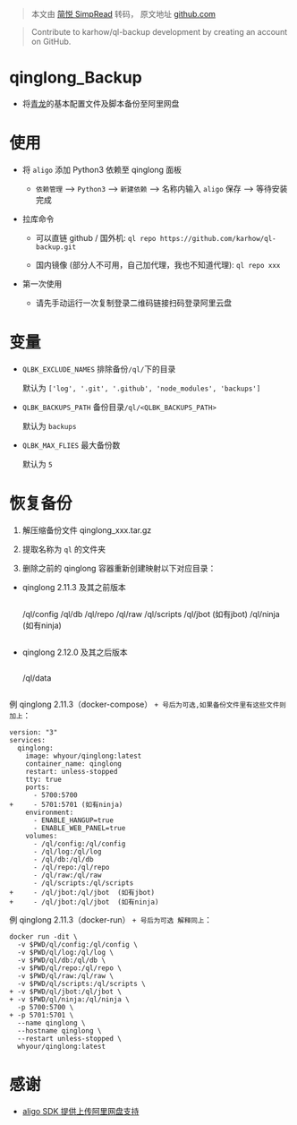 > 本文由 [简悦 SimpRead](http://ksria.com/simpread/) 转码， 原文地址 [github.com](https://github.com/karhow/ql-backup)

> Contribute to karhow/ql-backup development by creating an account on GitHub.

[](#qinglong_backup)qinglong_Backup
===================================

*   将[青龙](https://github.com/whyour/qinglong)的基本配置文件及脚本备份至阿里网盘

[](#使用)使用
=========

*   将 `aligo` 添加 Python3 依赖至 qinglong 面板
    
    *   `依赖管理` --> `Python3` --> `新建依赖` --> 名称内输入 `aligo` 保存 --> 等待安装完成
*   拉库命令
    
    *   可以直链 github / 国外机: `ql repo https://github.com/karhow/ql-backup.git`
        
    *   国内镜像 (部分人不可用，自己加代理，我也不知道代理): `ql repo xxx`
        
*   第一次使用
    
    *   请先手动运行一次复制登录二维码链接扫码登录阿里云盘

[](#变量)变量
=========

*   `QLBK_EXCLUDE_NAMES` 排除备份`/ql/`下的目录
    
    默认为 `['log', '.git', '.github', 'node_modules', 'backups']`
    
*   `QLBK_BACKUPS_PATH` 备份目录`/ql/<QLBK_BACKUPS_PATH>`
    
    默认为 `backups`
    
*   `QLBK_MAX_FLIES` 最大备份数
    
    默认为 `5`
    

[](#恢复备份)恢复备份
=============

1.  解压缩备份文件 qinglong_xxx.tar.gz
    
2.  提取名称为 `ql` 的文件夹
    
3.  删除之前的 qinglong 容器重新创建映射以下对应目录：
    

*   qinglong 2.11.3 及其之前版本
    
    ```
    ```
    /ql/config
    /ql/db
    /ql/repo
    /ql/raw
    /ql/scripts
    /ql/jbot (如有jbot)
    /ql/ninja (如有ninja)
    ```
    ```
    
*   qinglong 2.12.0 及其之后版本
    
    ```
    ```
    /ql/data
    ```
    ```
    

例 qinglong 2.11.3（docker-compose） `+ 号后为可选,如果备份文件里有这些文件则加上`：

```
version: "3"
services:
  qinglong:
    image: whyour/qinglong:latest
    container_name: qinglong
    restart: unless-stopped
    tty: true
    ports:
      - 5700:5700
+     - 5701:5701 (如有ninja)
    environment:
      - ENABLE_HANGUP=true
      - ENABLE_WEB_PANEL=true
    volumes:
      - /ql/config:/ql/config
      - /ql/log:/ql/log
      - /ql/db:/ql/db
      - /ql/repo:/ql/repo
      - /ql/raw:/ql/raw
      - /ql/scripts:/ql/scripts
+     - /ql/jbot:/ql/jbot  (如有jbot)
+     - /ql/jbot:/ql/jbot  (如有ninja)

```

例 qinglong 2.11.3（docker-run） `+ 号后为可选 解释同上`：

```
docker run -dit \
  -v $PWD/ql/config:/ql/config \
  -v $PWD/ql/log:/ql/log \
  -v $PWD/ql/db:/ql/db \
  -v $PWD/ql/repo:/ql/repo \
  -v $PWD/ql/raw:/ql/raw \
  -v $PWD/ql/scripts:/ql/scripts \
+ -v $PWD/ql/jbot:/ql/jbot \
+ -v $PWD/ql/ninja:/ql/ninja \
  -p 5700:5700 \
+ -p 5701:5701 \
  --name qinglong \
  --hostname qinglong \
  --restart unless-stopped \
  whyour/qinglong:latest

```

[](#感谢)感谢
=========

*   [aligo SDK 提供上传阿里网盘支持](https://github.com/foyoux/aligo)